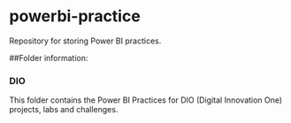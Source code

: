 # powerbi-practice
Repository for storing Power BI practices.

##Folder information:

### DIO
This folder contains the Power BI Practices for DIO (Digital Innovation One) projects, labs and challenges.
